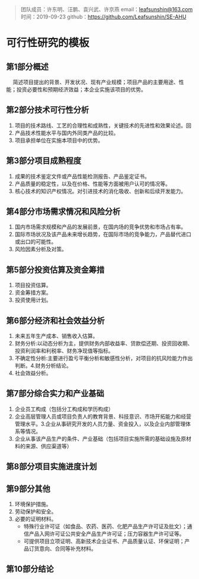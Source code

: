> 团队成员：许东明、汪鹏、袁兴武、许京燕
> email：leafsunshin@163.com
> 时间：2019-09-23
> github：https://github.com/Leafsunshin/SE-AHU

# 可行性研究的模板
## 第1部分概述
&emsp; 简述项目提出的背景、开发状况、现有产业规模；项目产品的主要用途、性能；投资必要性和预期经济效益；本企业实施该项目的优势。

## 第2部分技术可行性分析
1. 项目的技术路线、工艺的合理性和成熟性，关键技术的先进性和效果论述。回
2. 产品技术性能水平与国内外同类产品的比较。
3. 项目承担单位在实施本项目中的优势。

## 第3部分项目成熟程度
1. 成果的技术鉴定文件或产品性能检测报告、产品鉴定证书。
2. 产品质量的稳定性，以及在价格、性能等方面被用户认可的情况等。
3. 核心技术的知识产权情况。对引进技术的消化吸收、创新和后续开发能力。

## 第4部分市场需求情况和风险分析
1. 国内市场需求规模和产品的发展前景，在国内场的竞争优势和市场占有率。
2. 国际市场状况及该产品未来增长趋势，在国际市场的竞争能力，产品替代进口或出口的可能性。
3. 风险因素分析及对策。

## 第5部分投资估算及资金筹措
1. 项目投资估算。
2. 资金筹措方案。
3. 投资使用计划。

## 第6部分经济和社会效益分析
1. 未来五年生产成本、销售收入估算。
2. 财务分析:以动态分析为主，提供财务内部收益率、贷款偿还期、投资回收期、投资利润率和利税率、财务净现值等指标。
3. 不确定性分析:主要进行盈亏平衡分析和敏感性分析，对项目的抗风险能力作出判断。4.财务分析结论。
5. 社会效益分析。

## 第7部分综合实力和产业基础
1. 企业员工构成（包括分工构成和学历构成）
2. 企业高层管理人员或项目负责人的教育背景、科技意识、市场开拓能力和经营管理水平。3.企业从事研究开发的人员力量、资金投入，以及企业内部管理体系等情况。
4. 企业从事该产品生产的条件、产业基础（包括项目实施所需的基础设施及原材料的来源、供应渠道等）

## 第8部分项目实施进度计划

## 第9部分其他
1. 环境保护措施。
2. 劳动保护和安全。
3. 必要的证明材料。
    - 特殊行业许可证（如食品、农药、医药、化肥产品生产许可证及批文）；通信产品入网许可证公共安全产品生产许可证；压力容器生产许可证等。
    - 可提供项目立项证明、高新技术企业证书、产品质量认证、环保证明；产品订货意向、合同等补充材料。

## 第10部分结论

